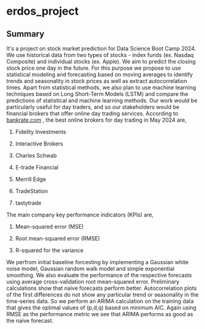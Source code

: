 # erdos_project

## Summary
It's a project on stock market prediction for Data Science Boot Camp 2024.
We use historical data from two types of stocks - index funds (ex. Nasdaq Composite) and individual stocks (ex. Apple). We aim to predict the closing stock price one day in the future. For this purpose we propose to use statistical modeling and forecasting based on moving averages to identify trends and seasonality in stock prices as well as extract autocorrelation times. Apart from statistical methods, we also plan to use machine learning techniques based on Long Short-Term Models (LSTM) and compare the predictions of statistical and machine learning methods. 
Our work would be particularly useful for day traders, and so our stakeholders would be financial brokers that offer online day trading services. According to [bankrate.com](https://www.bankrate.com/investing/best-online-brokers-for-day-trading/) , the best online brokers for day trading in May 2024 are,

1. Fidelity Investments

2. Interactive Brokers

3. Charles Schwab

4. E-trade Financial

5. Merrill Edge

6. TradeStation

7. tastytrade

The main company key performance indicators (KPIs) are,

1. Mean-squared error (MSE)

2. Root mean-squared error (RMSE)

3. R-squared for the variance

We perfrom initial baseline forcesting by implementing a Gaussian white noise model, Gaussian random walk model and simple exponential smoothing. We also evaluate the performance of the respective forecasts using average cross-validation root mean-squared error. Preliminary calculations show that naive forecasts perform better. Autocorrelation plots of the first differences do not show any particular trend or seasonality in the time-series data. So we perform an ARIMA calculation on the training data that gives the optimal values of (p,d,q) based on minimum AIC. Again using RMSE as the performance metric we see that ARIMA performs as good as the naive forecast.
